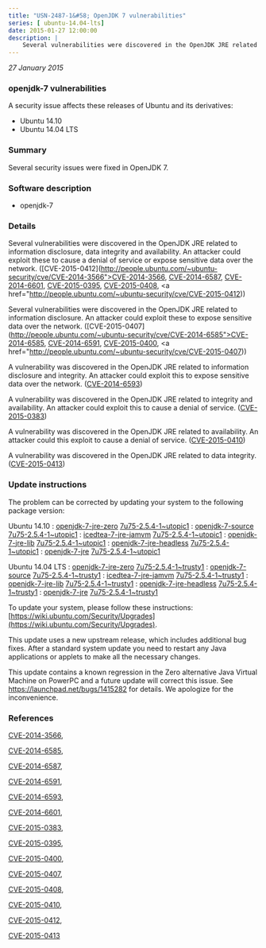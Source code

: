 ```yaml
---
title: "USN-2487-1&#58; OpenJDK 7 vulnerabilities"
series: [ ubuntu-14.04-lts]
date: 2015-01-27 12:00:00
description: |
    Several vulnerabilities were discovered in the OpenJDK JRE related to information disclosure, data integrity and availability. An attacker could exploit these to cause a denial of service or expose sensitive data over the network. ([CVE-2015-0412](http://people.ubuntu.com/~ubuntu-security/cve/CVE-2014-3566">CVE-2014-3566</a>, <a href="http://people.ubuntu.com/~ubuntu-security/cve/CVE-2014-6587">CVE-2014-6587</a>, <a href="http://people.ubuntu.com/~ubuntu-security/cve/CVE-2014-6601">CVE-2014-6601</a>, <a href="http://people.ubuntu.com/~ubuntu-security/cve/CVE-2015-0395">CVE-2015-0395</a>, <a href="http://people.ubuntu.com/~ubuntu-security/cve/CVE-2015-0408">CVE-2015-0408</a>, <a href="http://people.ubuntu.com/~ubuntu-security/cve/CVE-2015-0412))
--- 
```

 
 

*27 January 2015*

### openjdk-7 vulnerabilities

A security issue affects these releases of Ubuntu and its derivatives:

* Ubuntu 14.10
* Ubuntu 14.04 LTS

### Summary

Several security issues were fixed in OpenJDK 7. 

### Software description

* openjdk-7 

### Details

Several vulnerabilities were discovered in the OpenJDK JRE related to information disclosure, data integrity and availability. An attacker could exploit these to cause a denial of service or expose sensitive data over the network. ([CVE-2015-0412](http://people.ubuntu.com/~ubuntu-security/cve/CVE-2014-3566">CVE-2014-3566</a>, <a href="http://people.ubuntu.com/~ubuntu-security/cve/CVE-2014-6587">CVE-2014-6587</a>, <a href="http://people.ubuntu.com/~ubuntu-security/cve/CVE-2014-6601">CVE-2014-6601</a>, <a href="http://people.ubuntu.com/~ubuntu-security/cve/CVE-2015-0395">CVE-2015-0395</a>, <a href="http://people.ubuntu.com/~ubuntu-security/cve/CVE-2015-0408">CVE-2015-0408</a>, <a href="http://people.ubuntu.com/~ubuntu-security/cve/CVE-2015-0412))

Several vulnerabilities were discovered in the OpenJDK JRE related to information disclosure. An attacker could exploit these to expose sensitive data over the network. ([CVE-2015-0407](http://people.ubuntu.com/~ubuntu-security/cve/CVE-2014-6585">CVE-2014-6585</a>, <a href="http://people.ubuntu.com/~ubuntu-security/cve/CVE-2014-6591">CVE-2014-6591</a>, <a href="http://people.ubuntu.com/~ubuntu-security/cve/CVE-2015-0400">CVE-2015-0400</a>, <a href="http://people.ubuntu.com/~ubuntu-security/cve/CVE-2015-0407))

A vulnerability was discovered in the OpenJDK JRE related to information disclosure and integrity. An attacker could exploit this to expose sensitive data over the network. ([CVE-2014-6593](http://people.ubuntu.com/~ubuntu-security/cve/CVE-2014-6593))

A vulnerability was discovered in the OpenJDK JRE related to integrity and availability. An attacker could exploit this to cause a denial of service. ([CVE-2015-0383](http://people.ubuntu.com/~ubuntu-security/cve/CVE-2015-0383))

A vulnerability was discovered in the OpenJDK JRE related to availability. An attacker could this exploit to cause a denial of service. ([CVE-2015-0410](http://people.ubuntu.com/~ubuntu-security/cve/CVE-2015-0410))

A vulnerability was discovered in the OpenJDK JRE related to data integrity. ([CVE-2015-0413](http://people.ubuntu.com/~ubuntu-security/cve/CVE-2015-0413)) 

### Update instructions

The problem can be corrected by updating your system to the following package version:

Ubuntu 14.10
 : [openjdk-7-jre-zero](https://launchpad.net/ubuntu/+source/openjdk-7) <span> [7u75-2.5.4-1~utopic1](https://launchpad.net/ubuntu/+source/openjdk-7/7u75-2.5.4-1~utopic1) </span> 
 : [openjdk-7-source](https://launchpad.net/ubuntu/+source/openjdk-7) <span> [7u75-2.5.4-1~utopic1](https://launchpad.net/ubuntu/+source/openjdk-7/7u75-2.5.4-1~utopic1) </span> 
 : [icedtea-7-jre-jamvm](https://launchpad.net/ubuntu/+source/openjdk-7) <span> [7u75-2.5.4-1~utopic1](https://launchpad.net/ubuntu/+source/openjdk-7/7u75-2.5.4-1~utopic1) </span> 
 : [openjdk-7-jre-lib](https://launchpad.net/ubuntu/+source/openjdk-7) <span> [7u75-2.5.4-1~utopic1](https://launchpad.net/ubuntu/+source/openjdk-7/7u75-2.5.4-1~utopic1) </span> 
 : [openjdk-7-jre-headless](https://launchpad.net/ubuntu/+source/openjdk-7) <span> [7u75-2.5.4-1~utopic1](https://launchpad.net/ubuntu/+source/openjdk-7/7u75-2.5.4-1~utopic1) </span> 
 : [openjdk-7-jre](https://launchpad.net/ubuntu/+source/openjdk-7) <span> [7u75-2.5.4-1~utopic1](https://launchpad.net/ubuntu/+source/openjdk-7/7u75-2.5.4-1~utopic1) </span> 

Ubuntu 14.04 LTS
 : [openjdk-7-jre-zero](https://launchpad.net/ubuntu/+source/openjdk-7) <span> [7u75-2.5.4-1~trusty1](https://launchpad.net/ubuntu/+source/openjdk-7/7u75-2.5.4-1~trusty1) </span> 
 : [openjdk-7-source](https://launchpad.net/ubuntu/+source/openjdk-7) <span> [7u75-2.5.4-1~trusty1](https://launchpad.net/ubuntu/+source/openjdk-7/7u75-2.5.4-1~trusty1) </span> 
 : [icedtea-7-jre-jamvm](https://launchpad.net/ubuntu/+source/openjdk-7) <span> [7u75-2.5.4-1~trusty1](https://launchpad.net/ubuntu/+source/openjdk-7/7u75-2.5.4-1~trusty1) </span> 
 : [openjdk-7-jre-lib](https://launchpad.net/ubuntu/+source/openjdk-7) <span> [7u75-2.5.4-1~trusty1](https://launchpad.net/ubuntu/+source/openjdk-7/7u75-2.5.4-1~trusty1) </span> 
 : [openjdk-7-jre-headless](https://launchpad.net/ubuntu/+source/openjdk-7) <span> [7u75-2.5.4-1~trusty1](https://launchpad.net/ubuntu/+source/openjdk-7/7u75-2.5.4-1~trusty1) </span> 
 : [openjdk-7-jre](https://launchpad.net/ubuntu/+source/openjdk-7) <span> [7u75-2.5.4-1~trusty1](https://launchpad.net/ubuntu/+source/openjdk-7/7u75-2.5.4-1~trusty1) </span> 

To update your system, please follow these instructions: [https://wiki.ubuntu.com/Security/Upgrades](https://wiki.ubuntu.com/Security/Upgrades).

This update uses a new upstream release, which includes additional bug fixes. After a standard system update you need to restart any Java applications or applets to make all the necessary changes.

This update contains a known regression in the Zero alternative Java Virtual Machine on PowerPC and a future update will correct this issue. See https://launchpad.net/bugs/1415282 for details. We apologize for the inconvenience. 

### References

 
 [CVE-2014-3566](http://people.ubuntu.com/~ubuntu-security/cve/CVE-2014-3566), 

 [CVE-2014-6585](http://people.ubuntu.com/~ubuntu-security/cve/CVE-2014-6585), 

 [CVE-2014-6587](http://people.ubuntu.com/~ubuntu-security/cve/CVE-2014-6587), 

 [CVE-2014-6591](http://people.ubuntu.com/~ubuntu-security/cve/CVE-2014-6591), 

 [CVE-2014-6593](http://people.ubuntu.com/~ubuntu-security/cve/CVE-2014-6593), 

 [CVE-2014-6601](http://people.ubuntu.com/~ubuntu-security/cve/CVE-2014-6601), 

 [CVE-2015-0383](http://people.ubuntu.com/~ubuntu-security/cve/CVE-2015-0383), 

 [CVE-2015-0395](http://people.ubuntu.com/~ubuntu-security/cve/CVE-2015-0395), 

 [CVE-2015-0400](http://people.ubuntu.com/~ubuntu-security/cve/CVE-2015-0400), 

 [CVE-2015-0407](http://people.ubuntu.com/~ubuntu-security/cve/CVE-2015-0407), 

 [CVE-2015-0408](http://people.ubuntu.com/~ubuntu-security/cve/CVE-2015-0408), 

 [CVE-2015-0410](http://people.ubuntu.com/~ubuntu-security/cve/CVE-2015-0410), 

 [CVE-2015-0412](http://people.ubuntu.com/~ubuntu-security/cve/CVE-2015-0412), 

 [CVE-2015-0413](http://people.ubuntu.com/~ubuntu-security/cve/CVE-2015-0413)
 

